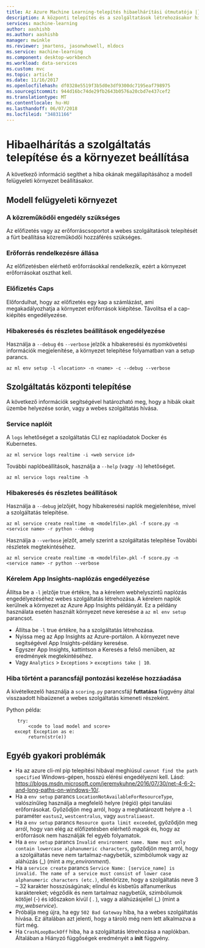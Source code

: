 ```yaml
---
title: Az Azure Machine Learning-telepítés hibaelhárítási útmutatója |} Microsoft Docs
description: A központi telepítés és a szolgáltatások létrehozásakor hibaelhárítási útmutatója
services: machine-learning
author: aashishb
ms.author: aashishb
manager: mwinkle
ms.reviewer: jmartens, jasonwhowell, mldocs
ms.service: machine-learning
ms.component: desktop-workbench
ms.workload: data-services
ms.custom: mvc
ms.topic: article
ms.date: 11/16/2017
ms.openlocfilehash: df0328e5519f3b5d0e3df9300dc7195eaf798975
ms.sourcegitcommit: 944d16bc74de29fb2643b0576a20cbd7e437cef2
ms.translationtype: MT
ms.contentlocale: hu-HU
ms.lasthandoff: 06/07/2018
ms.locfileid: "34831166"
---
```

# <a name="troubleshooting-service-deployment-and-environment-setup"></a>Hibaelhárítás a szolgáltatás telepítése és a környezet beállítása
A következő információ segíthet a hiba okának megállapításához a modell felügyeleti környezet beállításakor.

## <a name="model-management-environment"></a>Modell felügyeleti környezet
### <a name="contributor-permission-required"></a>A közreműködői engedély szükséges
Az előfizetés vagy az erőforráscsoportot a webes szolgáltatások telepítését a fürt beállítása közreműködői hozzáférés szükséges.

### <a name="resource-availability"></a>Erőforrás rendelkezésre állása
Az előfizetésben elérhető erőforrásokkal rendelkezik, ezért a környezet erőforrásokat oszthat kell.

### <a name="subscription-caps"></a>Előfizetés Caps
Előfordulhat, hogy az előfizetés egy kap a számlázást, ami megakadályozhatja a környezet erőforrások kiépítése. Távolítsa el a cap-kiépítés engedélyezése.

### <a name="enable-debug-and-verbose-options"></a>Hibakeresés és részletes beállítások engedélyezése
Használja a `--debug` és `--verbose` jelzők a hibakeresési és nyomkövetési információk megjelenítése, a környezet telepítése folyamatban van a setup parancs.

```
az ml env setup -l <location> -n <name> -c --debug --verbose 
```

## <a name="service-deployment"></a>Szolgáltatás központi telepítése
A következő információk segítségével határozható meg, hogy a hibák okait üzembe helyezése során, vagy a webes szolgáltatás hívása.

### <a name="service-logs"></a>Service naplóit
A `logs` lehetőséget a szolgáltatás CLI ez naplóadatok Docker és Kubernetes.

```
az ml service logs realtime -i <web service id>
```

További naplóbeállítások, használja a `--help` (vagy `-h`) lehetőséget.

```
az ml service logs realtime -h
```

### <a name="debug-and-verbose-options"></a>Hibakeresés és részletes beállítások
Használja a `--debug` jelzőjét, hogy hibakeresési naplók megjelenítése, mivel a szolgáltatás telepítése.

```
az ml service create realtime -m <modelfile>.pkl -f score.py -n <service name> -r python --debug
```

Használja a `--verbose` jelzőt, amely szerint a szolgáltatás telepítése További részletek megtekintéséhez.

```
az ml service create realtime -m <modelfile>.pkl -f score.py -n <service name> -r python --verbose
```

### <a name="enable-request-logging-in-app-insights"></a>Kérelem App Insights-naplózás engedélyezése
Állítsa be a `-l` jelzője true értékre, ha a kérelem webhelyszintű naplózás engedélyezéséhez webes szolgáltatás létrehozása. A kérelem naplók kerülnek a környezet az Azure App Insights példányát. Ez a példány használata esetén használt környezet neve keresése a `az ml env setup` parancsot.

- Állítsa be `-l` true értékre, ha a szolgáltatás létrehozása.
- Nyissa meg az App Insights az Azure-portálon. A környezet neve segítségével App Insights-példány keresése.
- Egyszer App Insights, kattintson a Keresés a felső menüben, az eredmények megtekintéséhez.
- Vagy `Analytics`  >  `Exceptions`  >  `exceptions take | 10`.


### <a name="add-error-handling-in-scoring-script"></a>Hiba történt a parancsfájl pontozási kezelése hozzáadása
A kivételkezelő használja a `scoring.py` parancsfájl **futtatása** függvény által visszaadott hibaüzenet a webes szolgáltatás kimeneti részeként.

Python példa:
```
    try:
        <code to load model and score>
   except Exception as e:
        return(str(e))
```

## <a name="other-common-problems"></a>Egyéb gyakori problémák
- Ha az azure cli-ml pip telepítési hibával meghiúsul `cannot find the path specified` Windows-gépen, hosszú elérési engedélyezni kell. Lásd: https://blogs.msdn.microsoft.com/jeremykuhne/2016/07/30/net-4-6-2-and-long-paths-on-windows-10/. 
- Ha a `env setup` parancs `LocationNotAvailableForResourceType`, valószínűleg használja a megfelelő helyre (régió) gépi tanulási erőforrásokat. Győződjön meg arról, hogy a meghatározott helyre a `-l` paraméter `eastus2`, `westcentralus`, vagy `australiaeast`.
- Ha a `env setup` parancs `Resource quota limit exceeded`, győződjön meg arról, hogy van elég az előfizetésben elérhető magok és, hogy az erőforrások nem használják fel egyéb folyamatok.
- Ha a `env setup` parancs `Invalid environment name. Name must only contain lowercase alphanumeric characters`, győződjön meg arról, hogy a szolgáltatás neve nem tartalmaz-nagybetűk, szimbólumok vagy az aláhúzás (_) (mint a *my_environment*).
- Ha a `service create` parancs `Service Name: [service_name] is invalid. The name of a service must consist of lower case alphanumeric characters (etc.)`, ellenőrizze, hogy a szolgáltatás neve 3 – 32 karakter hosszúságúnak; elindul és kisbetűs alfanumerikus karaktereket; végződik és nem tartalmaz nagybetűk, szimbólumok kötőjel (-) és időszakon kívül ( . ), vagy a aláhúzásjellel (_) (mint a *my_webservice*).
- Próbálja meg újra, ha egy `502 Bad Gateway` hiba, ha a webes szolgáltatás hívása. Ez általában azt jelenti, hogy a tároló még nem lett alkalmazva a fürt még.
- Ha `CrashLoopBackOff` hiba, ha a szolgáltatás létrehozása a naplókban. Általában a Hiányzó függőségek eredményét a **init** függvény.
